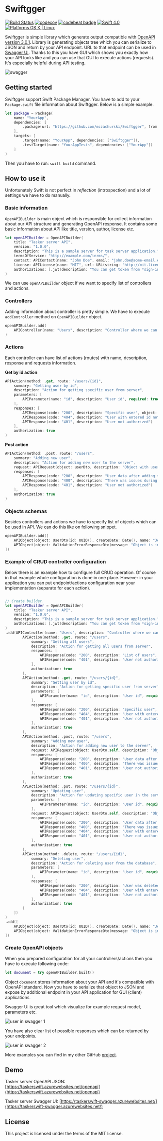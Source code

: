 # Swiftgger

[![Build Status](https://travis-ci.org/mczachurski/Swiftgger.svg?branch=master)](https://travis-ci.org/mczachurski/Swiftgger) [![codecov](https://codecov.io/gh/mczachurski/Swiftgger/branch/master/graph/badge.svg)](https://codecov.io/gh/mczachurski/Swiftgger) [![codebeat badge](https://codebeat.co/badges/44f41b51-3cb9-441b-84fa-8506c3011214)](https://codebeat.co/projects/github-com-mczachurski-swiftgger-master) [![Swift 4.0](https://img.shields.io/badge/Swift-4.0-orange.svg?style=flat)](ttps://developer.apple.com/swift/) [![Platforms OS X | Linux](https://img.shields.io/badge/Platforms-OS%20X%20%7C%20Linux%20-lightgray.svg?style=flat)](https://developer.apple.com/swift/) 

Swiftgger is simple library which generate output compatible with [OpenAPI version 3.0.1](https://github.com/OAI/OpenAPI-Specification/blob/master/versions/3.0.1.md#securitySchemeObject). Library is generating objects tree which you can serialize to JSON and return by your API endpoint. URL to that endpoint can be used in [Swagger UI](https://swagger.io/swagger-ui/). Thanks to this you have GUI which shows you exactly how your API looks like and you can use that GUI to execute actions (requests). It's especially helpful during API testing.

![swagger](Images/screen-02.png)

## Getting started

Swiftgger support Swift Package Manager. You have to add to your `Package.swift` file information about Swiftgger. Below is a simple example.

```swift
let package = Package(
    name: "YourApp",
    dependencies: [
        .package(url: "https://github.com/mczachurski/Swiftgger", from: "1.1.0")
    ],
    targets: [
        .target(name: "YourApp", dependencies: ["Swiftgger"]),
        .testTarget(name: "YourAppTests", dependencies: ["YourApp"])
    ]
)
```

Then you have to run: `swift build` command. 

## How to use it

Unfortunately Swift is not perfect in *reflection* (introspection) and a lot of settings we have to do manually. 

### Basic information

`OpenAPIBuilder` is main object which is responsible for collect information about our API structure and generating OpenAPI response. It contains some basic information about API like title, version, author, license etc.

```swift
let openAPIBuilder = OpenAPIBuilder(
    title: "Tasker server API",
    version: "1.0.0",
    description: "This is a sample server for task server application.",
    termsOfService: "http://example.com/terms/",
    contact: APIContact(name: "John Doe", email: "john.doe@some-email.org", url: URL(string: "http://example-domain.com/@john")),
    license: APILicense(name: "MIT", url: URL(string: "http://mit.license")),
    authorizations: [.jwt(description: "You can get token from *sign-in* action from *Account* controller.")]
)
```

We can use `openAPIBuilder` object if we want to specify list of controllers and actions.

### Controllers

Adding information about controller is pretty simple. We have to execute `addController` method on `OpenAPIBuilder` object.

```swift
openAPIBuilder.add(
    APIController(name: "Users", description: "Controller where we can manage users", actions: [])
)
```

### Actions

Each controller can have list of actions (routes) with name, description, response and requests information.

**Get by id action**

```swift
APIAction(method: .get, route: "/users/{id}",
    summary: "Getting user by id",
    description: "Action for getting specific user from server",
    parameters: [
        APIParameter(name: "id", description: "User id", required: true)
    ],
    responses: [
        APIResponse(code: "200", description: "Specific user", object: UserDto.self),
        APIResponse(code: "404", description: "User with entered id not exists"),
        APIResponse(code: "401", description: "User not authorized")
    ],
    authorization: true
)

```

**Post action**

```swift
APIAction(method: .post, route: "/users",
    summary: "Adding new user",
    description: "Action for adding new user to the server",
    request: APIRequest(object: userDto, description: "Object with user information."),
    responses: [
        APIResponse(code: "200", description: "User data after adding to the system", object: UserDto.self),
        APIResponse(code: "400", description: "There was issues during adding new user", object: ValidationErrorResponseDto.self),
        APIResponse(code: "401", description: "User not authorized")
    ],
    authorization: true
)
```

### Objects schemas

Besides controllers and actions we have to specify list of objects which can be used in API. We can do this like on following snippet.

```swift
openAPIBuilder.add([
    APIObject(object: UserDto(id: UUID(), createDate: Date(), name: "John Doe", email: "email@test.com", isLocked: false)),
    APIObject(object: ValidationErrorResponseDto(message: "Object is invalid", errors: ["property": "Information about error."]))
])
```

### Example of CRUD controller configuration

Below there is an example how to configure full CRUD operation. Of course in that example whole configuration is done in one place. However in your application you can put endpoint/actions configuration near your implementation (separate for each action).


```swift

// Create builder.
let openAPIBuilder = OpenAPIBuilder(
    title: "Tasker server API",
    version: "1.0.0",
    description: "This is a sample server for task server application.",
    authorizations: [.jwt(description: "You can get token from *sign-in* action from *Account* controller.")]
)
.add(APIController(name: "Users", description: "Controller where we can manage users", actions: [
        APIAction(method: .get, route: "/users",
            summary: "Getting all users",
            description: "Action for getting all users from server",
            responses: [
                APIResponse(code: "200", description: "List of users", object: UserDto.self),
                APIResponse(code: "401", description: "User not authorized")
            ],
            authorization: true
        ),
        APIAction(method: .get, route: "/users/{id}",
            summary: "Getting user by id",
            description: "Action for getting specific user from server",
            parameters: [
                APIParameter(name: "id", description: "User id", required: true)
            ],
            responses: [
                APIResponse(code: "200", description: "Specific user", object: UserDto.self),
                APIResponse(code: "404", description: "User with entered id not exists"),
                APIResponse(code: "401", description: "User not authorized")
            ],
            authorization: true
        ),
        APIAction(method: .post, route: "/users",
            summary: "Adding new user",
            description: "Action for adding new user to the server",
            request: APIRequest(object: UserDto.self, description: "Object with user information."),
            responses: [
                APIResponse(code: "200", description: "User data after adding to the system", object: UserDto.self),
                APIResponse(code: "400", description: "There was issues during adding new user", object: ValidationErrorResponseDto.self),
                APIResponse(code: "401", description: "User not authorized")
            ],
            authorization: true
        ),
        APIAction(method: .put, route: "/users/{id}",
            summary: "Updating user",
            description: "Action for updating specific user in the server",
            parameters: [
                APIParameter(name: "id", description: "User id", required: true)
            ],
            request: APIRequest(object: UserDto.self, description: "Object with user information."),
            responses: [
                APIResponse(code: "200", description: "User data after adding to the system", object: UserDto.self),
                APIResponse(code: "400", description: "There was issues during updating user", object: ValidationErrorResponseDto.self),
                APIResponse(code: "404", description: "User with entered id not exists"),
                APIResponse(code: "401", description: "User not authorized")
            ],
            authorization: true
        ),
        APIAction(method: .delete, route: "/users/{id}",
            summary: "Deleting user",
            description: "Action for deleting user from the database",
            parameters: [
                APIParameter(name: "id", description: "User id", required: true)
            ],
            responses: [
                APIResponse(code: "200", description: "User was deleted"),
                APIResponse(code: "404", description: "User with entered id not exists"),
                APIResponse(code: "401", description: "User not authorized")
            ],
            authorization: true
        )
    ])
)
.add([
    APIObject(object: UserDto(id: UUID(), createDate: Date(), name: "John Doe", email: "email@test.com", isLocked: false)),
    APIObject(object: ValidationErrorResponseDto(message: "Object is invalid", errors: ["property": "Information about error."]))
])
```

### Create OpenAPI objects

When you prepared configuration for all your controllers/actions then you have to execute following code:

```swift
let document = try openAPIBuilder.built()
```

Object `document` stores information about your API and it's compatible with OpenAPI standard. Now you have to serialize that object to JSON and expose by additional endpoint in your API application for GUI (client) applications.

Swagger UI is great tool which visualize for example request model, parameters etc.

![user in swagger 1](Images/screen-01.png)

You have also clear list of possible responses which can be returned by your endpoints.

![user in swagger 2](Images/screen-03.png)

More examples you can find in my other GitHub [project](https://github.com/mczachurski/TaskServerSwift).

## Demo

Tasker server OpenAPI JSON: [https://taskerswift.azurewebsites.net/openapi](https://taskerswift.azurewebsites.net/openapi)

Tasker server Swagger UI: [https://taskerswift-swagger.azurewebsites.net/](https://taskerswift-swagger.azurewebsites.net/)

## License

This project is licensed under the terms of the MIT license.

